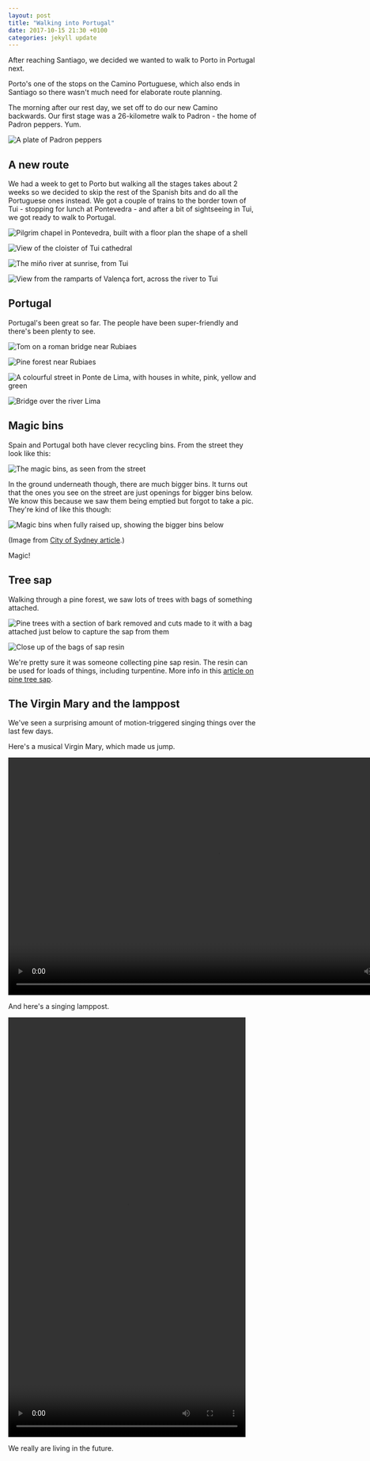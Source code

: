 ```yaml
---
layout: post
title: "Walking into Portugal"
date: 2017-10-15 21:30 +0100
categories: jekyll update
---
```


After reaching Santiago, we decided we wanted to walk to Porto in Portugal next.

Porto's one of the stops on the Camino Portuguese, which also ends in Santiago so there wasn't much need for elaborate route planning.

The morning after our rest day, we set off to do our new Camino backwards. Our first stage was a 26-kilometre walk to Padron - the home of Padron peppers. Yum.

![A plate of Padron peppers](https://github.com/tombye/trexit/raw/gh-pages/assets/images/padron-peppers.jpg)

## A new route

We had a week to get to Porto but walking all the stages takes about 2 weeks so we decided to skip the rest of the Spanish bits and do all the Portuguese ones instead. We got a couple of trains to the border town of Tui - stopping for lunch at Pontevedra - and after a bit of sightseeing in Tui, we got ready to walk to Portugal.

![Pilgrim chapel in Pontevedra, built with a floor plan the shape of a shell](https://github.com/tombye/trexit/raw/gh-pages/assets/images/pilgrim-chapel-in-pondevedra.jpg)

![View of the cloister of Tui cathedral](https://github.com/tombye/trexit/raw/gh-pages/assets/images/tui-cathedral-cloister.jpg)

![The miňo river at sunrise, from Tui](https://github.com/tombye/trexit/raw/gh-pages/assets/images/mino-river-from-tui.jpg)

![View from the ramparts of Valença fort, across the river to Tui](https://github.com/tombye/trexit/raw/gh-pages/assets/images/view-from-valenca-fort.jpg)

## Portugal

Portugal's been great so far. The people have been super-friendly and there's been plenty to see.

![Tom on a roman bridge near Rubiaes](https://github.com/tombye/trexit/raw/gh-pages/assets/images/tom-on-roman-bridge.jpg)

![Pine forest near Rubiaes](https://github.com/tombye/trexit/raw/gh-pages/assets/images/pine-forest-near-rubiaes.jpg)

![A colourful street in Ponte de Lima, with houses in white, pink, yellow and green](https://github.com/tombye/trexit/raw/gh-pages/assets/images/colourful-houses-in-ponte-de-lima.jpg)

![Bridge over the river Lima](https://github.com/tombye/trexit/raw/gh-pages/assets/images/bridge-over-river-lima.jpg)

## Magic bins

Spain and Portugal both have clever recycling bins. From the street they look like this:

![The magic bins, as seen from the street](https://github.com/tombye/trexit/raw/gh-pages/assets/images/magic-recycling-bins.jpg)

In the ground underneath though, there are much bigger bins. It turns out that the ones you see on the street are just openings for bigger bins below. We know this because we saw them being emptied but forgot to take a pic. They're kind of like this though:

![Magic bins when fully raised up, showing the bigger bins below](https://github.com/tombye/trexit/raw/gh-pages/assets/images/Royston-Street-underground-bins.jpg)

(Image from [City of Sydney article](http://www.cityofsydney.nsw.gov.au/vision/better-infrastructure/buildings-and-facilities/completed/underground-waste-trial).)

Magic!

## Tree sap

Walking through a pine forest, we saw lots of trees with bags of something attached. 

![Pine trees with a section of bark removed and cuts made to it with a bag attached just below to capture the sap from them]( https://github.com/tombye/trexit/raw/gh-pages/assets/images/pine-trees-bled-for-sap.jpg)

![Close up of the bags of sap resin](https://github.com/tombye/trexit/raw/gh-pages/assets/images/close-up-of-pine-tree-sap-bleeding.jpg)

We're pretty sure it was someone collecting pine sap resin. The resin can be used for loads of things, including turpentine. More info in this [article on pine tree sap](https://sciencing.com/do-trees-give-off-sap-6536543.html).

## The Virgin Mary and the lamppost 

We've seen a surprising amount of motion-triggered singing things over the last few days.

Here's a musical Virgin Mary, which made us jump.

<video src="https://github.com/tombye/trexit/raw/gh-pages/assets/images/musical-shrine.mp4" controls height="480" width="848" preload="metadata"><a href="https://github.com/tombye/trexit/raw/gh-pages/assets/images/musical-shrine.mp4">Download this video of a musical shrine to the virgin Mary</a></video>

And here's a singing lamppost.

<video src="https://github.com/tombye/trexit/raw/gh-pages/assets/images/musical-lamppost.mp4" controls height="848" width="480" preload="metadata"><a href="https://github.com/tombye/trexit/raw/gh-pages/assets/images/musical-lamppost.mp4">Download this video of a lamppost in Pontevedra de Lima broadcasting music.</a></video>

We really are living in the future.
